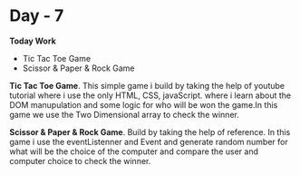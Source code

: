 # Day - 7
**Today Work**
- Tic Tac Toe Game
- Scissor & Paper & Rock Game

**Tic Tac Toe Game**.
This simple game i build by taking the help of youtube tutorial where i use the only HTML, CSS, javaScript. where i learn about the DOM manupulation and some logic for who will be won the game.In this game we use the Two Dimensional array to check the winner.

**Scissor & Paper & Rock Game**.
Build by taking the help of reference. In this game i use the eventListenner and Event and generate random number for what will be the choice of the computer and compare the user and computer choice to check the winner.